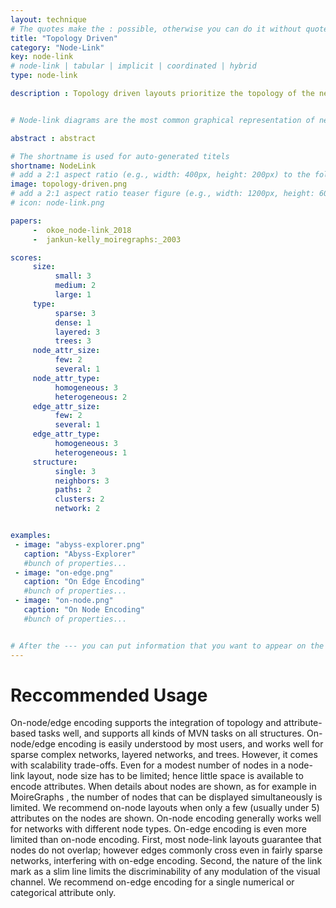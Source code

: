 ```yaml
---
layout: technique
# The quotes make the : possible, otherwise you can do it without quotes
title: "Topology Driven"
category: "Node-Link"
key: node-link
# node-link | tabular | implicit | coordinated | hybrid 
type: node-link

description : Topology driven layouts prioritize the topology of the network over the attributes of the nodes and edges. The most common node-link layouts, such as force-directed layouts, spectral layouts, or orthogonal layouts fall into this class, or more specifically into the free layouts as described by Schulz and Schumann. Trees are also commonly drawn as topology driven node-link layouts.


# Node-link diagrams are the most common graphical representation of networks. In a node-link diagram, the nodes are drawn as point marks and the links as line/curve marks connecting the nodes. Node link layouts are the subject of its own field of study -- graph drawing -- and countless algorithms for node-link layouts have been developed.

abstract : abstract

# The shortname is used for auto-generated titels
shortname: NodeLink
# add a 2:1 aspect ratio (e.g., width: 400px, height: 200px) to the folder /assets/images/papers/
image: topology-driven.png
# add a 2:1 aspect ratio teaser figure (e.g., width: 1200px, height: 600px) to the folder /assets/images/papers/
# icon: node-link.png

papers:
     -  okoe_node-link_2018
     -  jankun-kelly_moiregraphs:_2003

scores:
     size: 
          small: 3
          medium: 2
          large: 1
     type: 
          sparse: 3
          dense: 1
          layered: 3
          trees: 3
     node_attr_size: 
          few: 2
          several: 1
     node_attr_type: 
          homogeneous: 3
          heterogeneous: 2
     edge_attr_size: 
          few: 2
          several: 1
     edge_attr_type: 
          homogeneous: 3
          heterogeneous: 1
     structure: 
          single: 3
          neighbors: 3
          paths: 2
          clusters: 2
          network: 2


examples:
 - image: "abyss-explorer.png"
   caption: "Abyss-Explorer"
   #bunch of properties...
 - image: "on-edge.png"
   caption: "On Edge Encoding"
   #bunch of properties...
 - image: "on-node.png"
   caption: "On Node Encoding"
   #bunch of properties...


# After the --- you can put information that you want to appear on the website using markdown formatting or HTML. A good example are acknowledgements, extra references, an erratum, etc.
---
```


# Reccommended Usage

On-node/edge encoding supports the integration of topology and attribute-based tasks well, and supports all kinds of MVN tasks on all structures. On-node/edge encoding is easily understood by most users, and works well for sparse complex networks, layered networks, and trees. However, it comes with scalability trade-offs. Even for a modest number of nodes in a node-link layout, node size has to be limited; hence little space is available to encode attributes. When details about nodes are shown, as for example in MoireGraphs , the number of nodes that can be displayed simultaneously is limited. We recommend on-node layouts when only a few (usually under 5) attributes on the nodes are shown. On-node encoding generally works well for networks with different node types. On-edge encoding is even more limited than on-node encoding. First, most node-link layouts guarantee that nodes do not overlap; however edges commonly cross even in fairly sparse networks, interfering with on-edge encoding. Second, the nature of the link mark as a slim line limits the discriminability of any modulation of the visual channel. We recommend on-edge encoding for a single numerical or categorical attribute only.  


